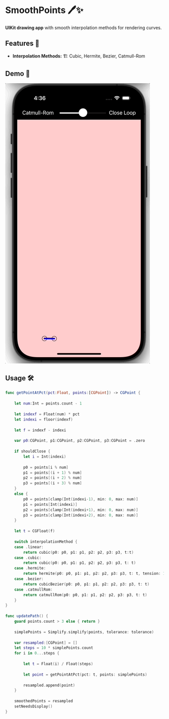 # SmoothPoints 🖊️✨

**UIKit drawing app** with smooth interpolation methods for rendering curves.

## Features 🚀

-   **Interpolation Methods:** 🏗️
    Cubic, Hermite, Bezier, Catmull-Rom

## Demo 🎥

![SmoothPoints Demo](https://github.com/vanderlin/Swift-SmoothPoints/blob/main/spline.gif?raw=true)

## Usage 🛠️

```swift
func getPointAtPct(pct:Float, points:[CGPoint]) -> CGPoint {

    let num:Int = points.count - 1

    let indexf = Float(num) * pct
    let indexi = floor(indexf)

    let f = indexf - indexi

    var p0:CGPoint, p1:CGPoint, p2:CGPoint, p3:CGPoint = .zero

    if shouldClose {
        let i = Int(indexi)

        p0 = points[i % num]
        p1 = points[(i + 1) % num]
        p2 = points[(i + 2) % num]
        p3 = points[(i + 3) % num]
    }
    else {
        p0 = points[clamp(Int(indexi-1), min: 0, max: num)]
        p1 = points[Int(indexi)]
        p2 = points[clamp(Int(indexi+1), min: 0, max: num)]
        p3 = points[clamp(Int(indexi+2), min: 0, max: num)]
    }

    let t = CGFloat(f)

    switch interpolationMethod {
    case .linear:
        return cubic(p0: p0, p1: p1, p2: p2, p3: p3, t:t)
    case .cubic:
        return cubic(p0: p0, p1: p1, p2: p2, p3: p3, t: t)
    case .hermite:
        return hermite(p0: p0, p1: p1, p2: p2, p3: p3, t: t, tension: 1.0, bias: 1.0)
    case .bezier:
        return cubicBezier(p0: p0, p1: p1, p2: p2, p3: p3, t: t)
    case .catmullRom:
        return catmullRom(p0: p0, p1: p1, p2: p2, p3: p3, t: t)
    }
}

func updatePath() {
    guard points.count > 3 else { return }

    simplePoints = Simplify.simplify(points, tolerance: tolerance)

    var resampled:[CGPoint] = []
    let steps = 10 * simplePoints.count
    for i in 0...steps {

        let t = Float(i) / Float(steps)

        let point = getPointAtPct(pct: t, points: simplePoints)

        resampled.append(point)
    }

    smoothedPoints = resampled
    setNeedsDisplay()
}
```
